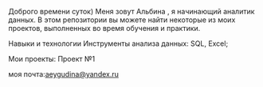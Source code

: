 Доброго времени суток) Меня зовут Альбина , я начинающий аналитик данных. В этом репозитории вы можете найти некоторые из моих проектов, выполненных во время обучения и практики.


Навыки и технологии
Инструменты анализа данных: SQL, Excel;

Мои проекты:
Проект №1


моя почта:aeygudina@yandex.ru
